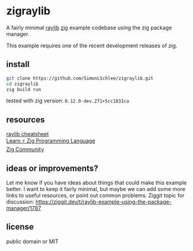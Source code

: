 # zigraylib
A fairly minimal [raylib](https://www.raylib.com/) [zig](https://ziglang.org/download/) example codebase using the zig package manager.

This example requires one of the recent development releases of zig.

## install
```bash
git clone https://github.com/SimonLSchlee/zigraylib.git
cd zigraylib
zig build run
```

tested with zig version: `0.12.0-dev.271+5cc1831ca`

## resources
[raylib cheatsheet](https://www.raylib.com/cheatsheet/cheatsheet.html)  
[Learn ⚡ Zig Programming Language](https://ziglang.org/learn/)  
[Zig Community](https://github.com/ziglang/zig/wiki/Community)  

## ideas or improvements?
Let me know if you have ideas about things that could make this example better.
I want to keep it fairly minimal, but maybe we can add some more links to useful resources, or point out common problems.
Ziggit topic for discussion: https://ziggit.dev/t/raylib-example-using-the-package-manager/1787

## license
public domain or MIT
